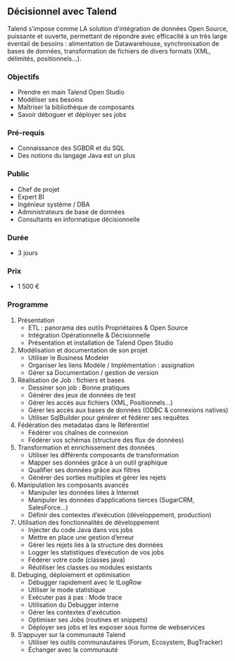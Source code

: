 ## Décisionnel avec Talend
Talend s’impose comme LA solution d'intégration de données Open Source, puissante et ouverte, permettant de répondre avec efficacité à un très large éventail de besoins : alimentation de Datawarehouse, synchronisation de bases de données, transformation de fichiers de divers formats (XML, délimités, positionnels...).


### Objectifs
   * Prendre en main Talend Open Studio
   * Modéliser ses besoins
   * Maîtriser la bibliothèque de composants
   * Savoir déboguer et déployer ses jobs

### Pré-requis
   * Connaissance des SGBDR et du SQL
   * Des notions du langage Java est un plus

### Public
  * Chef de projet
  * Expert BI
  * Ingénieur système / DBA
  * Administrateurs de base de données
  * Consultants en informatique décisionnelle

### Durée
* 3 jours

### Prix
* 1 500 €

### Programme
1. Présentation
    * ETL : panorama des outils Propriétaires & Open Source
    * Intégration Opérationnelle & Décisionnelle
    * Présentation et installation de Talend Open Studio
2. Modélisation et documentation de son projet
    * Utiliser le Business Modeler
    * Organiser les liens Modèle / Implémentation : assignation
    * Gérer sa Documentation / gestion de version
3. Réalisation de Job : fichiers et bases
    * Dessiner son job : Bonne pratiques
    * Générer des jeux de données de test
    * Gérer les accès aux fichiers (XML, Positionnels…)
    * Gérer les accès aux bases de données (ODBC & connexions natives)
    * Utiliser SqlBuilder pour générer et fédérer ses requêtes
4. Fédération des metadatas dans le Référentiel
    * Fédérer vos chaînes de connexion
    * Fédérer vos schémas (structure des flux de données)
5. Transformation et enrichissement des données
    * Utiliser les différents composants de transformation
    * Mapper ses données grâce à un outil graphique
    * Qualifier ses données grâce aux filtres
    * Générer des sorties multiples et gérer les rejets
6. Manipulation les composants avancés
    * Manipuler les données liées à Internet
    * Manipuler les données d’applications tierces (SugarCRM, SalesForce…)
    * Définir des contextes d’exécution (développement, production)
7. Utilisation des fonctionnalités de développement
    * Injecter du code Java dans vos jobs
    * Mettre en place une gestion d’erreur
    * Gérer les rejets liés à la structure des données
    * Logger les statistiques d’exécution de vos jobs
    * Fédérer votre code (classes java)
    * Réutiliser les classes ou modules existants
8. Debuging, déploiement et optimisation
    * Débugger rapidement avec le tLogRow
    * Utiliser le mode statistique
    * Exécuter pas à pas : Mode trace
    * Utilisation du Debugger interne
    * Gérer les contextes d'exécution
    * Optimiser ses Jobs (routines et snippets)
    * Déployer ses jobs et les exposer sous forme de webservices
9. S’appuyer sur la communauté Talend
    * Utiliser les outils communautaires (Forum, Ecosystem, BugTracker)
    * Échanger avec la communauté
